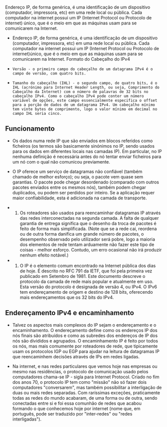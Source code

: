 Endereço IP, de forma genérica, é uma identificação de um dispositivo (computador, impressora, etc) 
em uma rede local ou pública. Cada computador na internet possui um IP (Internet Protocol ou Protocolo de internet) 
único, que é o meio em que as máquinas usam para se comunicarem na Internet.

* Endereço IP, de forma genérica, é uma identificação de um dispositivo (computador, impressora, etc) 
em uma rede local ou pública. Cada computador na internet possui um IP (Internet Protocol ou Protocolo de internet)único, que é o meio em que as máquinas usam para se comunicarem na Internet.
Formato do Cabeçalho do IPv4

*     Versão - o primeiro campo do cabeçalho de um datagrama IPv4 é o campo de versão, com quatro bits.
*     Tamanho do cabeçalho (IHL) - o segundo campo, de quatro bits, é o IHL (acrónimo para Internet Header Length, ou seja, Comprimento do Cabeçalho da Internet) com o número de palavras de 32 bits no cabeçalho IPv4. Como o cabeçalho IPv4 pode conter um número variável de opções, este campo essencialmente especifica o offset para a porção de dados de um datagrama IPv4. Um cabeçalho mínimo tem vinte bytes de comprimento, logo o valor mínimo em decimal no campo IHL seria cinco.

## Funcionamento
* Os dados numa rede IP que são enviados em blocos referidos como ficheiros (os termos são basicamente sinónimos no IP, sendo usados para os dados em diferentes locais nas camadas IP). Em particular, no IP nenhuma definição é necessária antes do nó tentar enviar ficheiros para um nó com o qual não comunicou previamente.

* O IP oferece um serviço de datagramas não confiável (também chamado de melhor esforço); ou seja, o pacote vem quase sem garantias. O pacote pode chegar desordenado (comparado com outros pacotes enviados entre os mesmos nós), também podem chegar duplicados, ou podem ser perdidos por inteiro. Se a aplicação requer maior confiabilidade, esta é adicionada na camada de transporte.

* 1. Os roteadores são usados para reencaminhar datagramas IP através das redes interconectadas na segunda camada. A falta de qualquer garantia de entrega significa que o desenho da troca de pacotes é feito de forma mais simplificada. (Note que se a rede cai, reordena ou de outra forma danifica um grande número de pacotes, o desempenho observado pelo utilizador será pobre, logo a maioria dos elementos de rede tentam arduamente não fazer este tipo de coisas - melhor esforço. Contudo, um erro ocasional não irá produzir nenhum efeito notável.)

* 1. O IP é o elemento comum encontrado na Internet pública dos dias de hoje. É descrito no RFC 791 da IETF, que foi pela primeira vez publicado em Setembro de 1981. Este documento descreve o protocolo da camada de rede mais popular e atualmente em uso. Esta versão do protocolo é designada de versão 4, ou IPv4. O IPv6 tem endereçamento de origem e destino de 128 bits, oferecendo mais endereçamentos que os 32 bits do IPv4.

## Endereçamento IPv4 e encaminhamento

* Talvez os aspectos mais complexos do IP sejam o endereçamento e o encaminhamento. O endereçamento define como os endereços IP dos nós finais são atribuídos e como as subredes dos endereços de IP dos nós são divididos e agrupados. O encaminhamento IP é feito por todos os nós, mas mais comumente por roteadores de rede, que tipicamente usam os protocolos IGP ou EGP para ajudar na leitura de datagramas IP que reencaminhem decisões através de IPs em redes ligadas.

* Na internet, e nas redes particulares que vemos hoje nas empresas ou mesmo nas residências, o protocolo de comunicação usado pelos computadores chama-se IP - sigla para Internet Protocol. Criado no fim dos anos 70, o protocolo IP tem como "missão" não só fazer dois computadores "conversarem", mas também possibilitar a interligação de duas ou mais redes separadas. Com raríssimas exceções, praticamente todas as redes do mundo acabaram, de uma forma ou de outra, sendo conectadas entre si e foi essa comunhão de redes que acabou formando o que conhecemos hoje por internet (nome que, em português, pode ser traduzido por "inter-redes" ou "redes interligadas").
